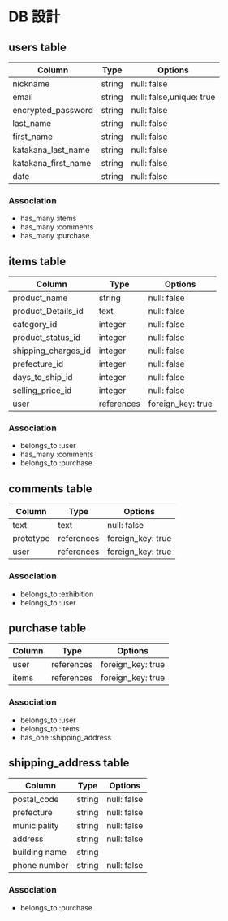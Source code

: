 # DB 設計

## users table

| Column              | Type                | Options                  |
|---------------------|---------------------|--------------------------|
| nickname            | string              | null: false              |
| email               | string              | null: false,unique: true |
| encrypted_password  | string              | null: false              |
| last_name           | string              | null: false              |
| first_name          | string              | null: false              |
| katakana_last_name  | string              | null: false              |
| katakana_first_name | string              | null: false              |
| date                | string              | null: false              |

### Association

* has_many :items
* has_many :comments
* has_many :purchase


## items table

| Column              | Type                | Options                |
|---------------------|---------------------|------------------------|
| product_name        | string              | null: false            |
| product_Details_id  | text                | null: false            |
| category_id         | integer             | null: false            |
| product_status_id   | integer             | null: false            |
| shipping_charges_id | integer             | null: false            |
| prefecture_id   　　 | integer             | null: false            |
| days_to_ship_id     | integer             | null: false            |
| selling_price_id    | integer             | null: false            |
| user                | references          | foreign_key: true      |


### Association

- belongs_to :user
- has_many :comments
- belongs_to :purchase

## comments table

| Column             | Type                | Options                 |
|--------------------|---------------------|-------------------------|
| text               | text                | null: false             |
| prototype          | references          | foreign_key: true       |
| user               | references          | foreign_key: true       |

### Association

- belongs_to :exhibition
- belongs_to :user


## purchase table

| Column             | Type                | Options                 |
|--------------------|---------------------|-------------------------|
| user               | references          | foreign_key: true       |
| items              | references          | foreign_key: true       |

### Association

- belongs_to :user
- belongs_to :items
- has_one :shipping_address

## shipping_address table

| Column             | Type                | Options                 |
|--------------------|---------------------|-------------------------|
| postal_code        | string              | null: false             |
| prefecture　　     | string              | null: false             |
| municipality       | string              | null: false             |
| address            | string              | null: false             |
| building name      | string              |                         |
| phone number       | string              | null: false             |

### Association

- belongs_to :purchase
